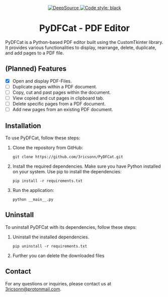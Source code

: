 <p align="center">
 <a href="https://app.deepsource.com/gh/3ricsonn/PyDFCat/?ref=repository-badge}" target="_blank">
 <img alt="DeepSource" title="DeepSource" src="https://app.deepsource.com/gh/3ricsonn/PyDFCat.svg/?label=active+issues&show_trend=true&token=Y2NWKSxBUnhCv3qSaX8gARR-"/>
</a>
 <a href="https://github.com/psf/black"><img alt="Code style: black" src="https://img.shields.io/badge/code%20style-black-000000.svg"></a>
</p>

<h1 align="center">PyDFCat - PDF Editor</h1>

PyDFCat is a Python-based PDF editor built using the CustomTkinter library. It provides various functionalities to
display, rearrange, delete, duplicate, and add pages to a PDF file.

## (Planned) Features

- [x] Open and display PDF-Files.
- [ ] Duplicate pages within a PDF document.
- [ ] Copy, cut and past pages within the document.
- [ ] View copied and cut pages in clipboard tab.
- [ ] Delete specific pages from a PDF document.
- [ ] Add new pages from an existing PDF document.

## Installation

To use PyDFCat, follow these steps:

1. Clone the repository from GitHub:

   ```
   git clone https://github.com/3ricsonn/PyDFCat.git
   ```

2. Install the required dependencies. Make sure you have Python installed on your system. Use pip to install the
   dependencies:

   ```
   pip install -r requirements.txt
   ```

3. Run the application:

   ```
   python __main__.py
   ```

## Uninstall

To uninstall PyDFCat with its dependencies, follow these steps:

1. Uninstall the installed dependencies.
   ```
   pip uninstall -r requirements.txt
   ```
2. Further you can delete the downloaded files

## Contact

For any questions or inquiries, please contact us at 3ricsonn@protonmail.com.
